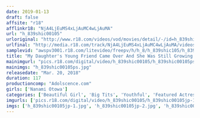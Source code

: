 ```yaml
---
date: 2019-01-13
draft: false
affsite: "r18"
afflinkr18: "NjA4LjEuMS4xLjAuMC4wLjAuMA"
url: "h_839shic00105"
urloriginal: "http://www.r18.com/videos/vod/movies/detail/-/id=h_839shic00105"
urlfinal: "http://media.r18.com/track/NjA4LjEuMS4xLjAuMC4wLjAuMA/videos/vod/movies/detail/-/id=h_839shic00105"
samplevid: "awspv3001.r18.com/litevideo/freepv/h/h_8/h_839shic105/h_839shic105_dmb_w.mp4"
title: "My Daughter's Young Friend Came Over And She Was Still Growing! Nanami-chan G Cup Titties"
mainimgurl: "pics.r18.com/digital/video/h_839shic00105/h_839shic00105ps.jpg"
mainimgs: "h_839shic00105ps.jpg"
releasedate: "Mar. 20, 2018"
duration: 117
productioncomp: "Adolscence.com"
girls: ['Nanami Otowa']
categories: ['Beautiful Girl', 'Big Tits', 'Youthful', 'Featured Actress', 'Creampie', 'Sex Toys', 'Titty Fuck', 'Hi-Def']
imgurls: ['pics.r18.com/digital/video/h_839shic00105/h_839shic00105jp-1.jpg', 'pics.r18.com/digital/video/h_839shic00105/h_839shic00105jp-2.jpg', 'pics.r18.com/digital/video/h_839shic00105/h_839shic00105jp-3.jpg', 'pics.r18.com/digital/video/h_839shic00105/h_839shic00105jp-4.jpg', 'pics.r18.com/digital/video/h_839shic00105/h_839shic00105jp-5.jpg', 'pics.r18.com/digital/video/h_839shic00105/h_839shic00105jp-6.jpg', 'pics.r18.com/digital/video/h_839shic00105/h_839shic00105jp-7.jpg', 'pics.r18.com/digital/video/h_839shic00105/h_839shic00105jp-8.jpg', 'pics.r18.com/digital/video/h_839shic00105/h_839shic00105jp-9.jpg', 'pics.r18.com/digital/video/h_839shic00105/h_839shic00105jp-10.jpg', 'pics.r18.com/digital/video/h_839shic00105/h_839shic00105jp-11.jpg', 'pics.r18.com/digital/video/h_839shic00105/h_839shic00105jp-12.jpg', 'pics.r18.com/digital/video/h_839shic00105/h_839shic00105jp-13.jpg', 'pics.r18.com/digital/video/h_839shic00105/h_839shic00105jp-14.jpg', 'pics.r18.com/digital/video/h_839shic00105/h_839shic00105jp-15.jpg', 'pics.r18.com/digital/video/h_839shic00105/h_839shic00105jp-16.jpg', 'pics.r18.com/digital/video/h_839shic00105/h_839shic00105jp-17.jpg', 'pics.r18.com/digital/video/h_839shic00105/h_839shic00105jp-18.jpg', 'pics.r18.com/digital/video/h_839shic00105/h_839shic00105jp-19.jpg', 'pics.r18.com/digital/video/h_839shic00105/h_839shic00105jp-20.jpg']
imgs: ['h_839shic00105jp-1.jpg', 'h_839shic00105jp-2.jpg', 'h_839shic00105jp-3.jpg', 'h_839shic00105jp-4.jpg', 'h_839shic00105jp-5.jpg', 'h_839shic00105jp-6.jpg', 'h_839shic00105jp-7.jpg', 'h_839shic00105jp-8.jpg', 'h_839shic00105jp-9.jpg', 'h_839shic00105jp-10.jpg', 'h_839shic00105jp-11.jpg', 'h_839shic00105jp-12.jpg', 'h_839shic00105jp-13.jpg', 'h_839shic00105jp-14.jpg', 'h_839shic00105jp-15.jpg', 'h_839shic00105jp-16.jpg', 'h_839shic00105jp-17.jpg', 'h_839shic00105jp-18.jpg', 'h_839shic00105jp-19.jpg', 'h_839shic00105jp-20.jpg']
---
```

